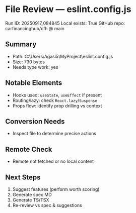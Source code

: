 # File Review — eslint.config.js
Run ID: 20250917_084845
Local exists: True
GitHub repo: carfinancinghub/cfh @ main

## Summary
- Path: C:\Users\Agasi5\MyProject\eslint.config.js
- Size: 730 bytes
- Needs type work: yes

## Notable Elements
- Hooks used: `useState`, `useEffect` if present
- Routing/lazy: check `React.lazy`/`Suspense`
- Props flow: identify prop drilling vs context

## Conversion Needs
- Inspect file to determine precise actions

## Remote Check
- Remote not fetched or no local content

## Next Steps
1) Suggest features (perform worth scoring)
2) Generate spec MD
3) Generate TS/TSX
4) Re-review vs spec & suggestions